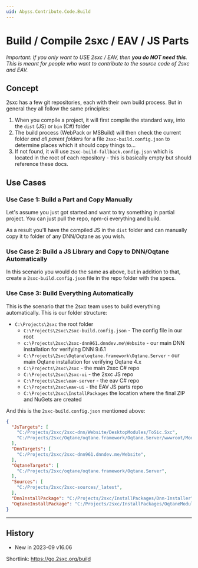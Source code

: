 ```yaml
---
uid: Abyss.Contribute.Code.Build
---
```


# Build / Compile 2sxc / EAV / JS Parts

_Important: If you only want to USE 2sxc / EAV, then **you do NOT need this**. This is meant for people who want to contribute to the source code of 2sxc and EAV._

## Concept

2sxc has a few git repositories, each with their own build process.
But in general they all follow the same principles:

1. When you compile a project, it will first compile the standard way, into the `dist` (JS) or `bin` (C#) folder
1. The build process (WebPack or MSBuild) will then check the current folder _and all parent folders_ for a file `2sxc-build.config.json`
to determine places which it should copy things to...
1. If not found, it will use `2sxc-build-fallback.config.json` which is located in the root of each repository - this is basically empty but should reference these docs.

## Use Cases

### Use Case 1: Build a Part and Copy Manually

Let's assume you just got started and want to try something in partial project.
You can just pull the repo, npm-ci everything and build.

As a result you'll have the compiled JS in the `dist` folder and can manually copy it to folder of any DNN/Oqtane as you wish.

### Use Case 2: Build a JS Library and Copy to DNN/Oqtane Automatically

In this scenario you would do the same as above, but in addition to that,
create a `2sxc-build.config.json` file in the repo folder with the specs.


### Use Case 3: Build Everything Automatically

This is the scenario that the 2sxc team uses to build everything automatically.
This is our folder structure:

* `C:\Projects\2sxc` the root folder
  * `C:\Projects\2sxc\2sxc-build.config.json` - The config file in our root
  * `c:\Projects\2sxc\2sxc-dnn961.dnndev.me\Website` - our main DNN installation for verifying DNN 9.6.1
  * `C:\Projects\2sxc\Oqtane\oqtane.framework\Oqtane.Server` - our main Oqtane installation for verifying Oqtane 4.x
  * `C:\Projects\2sxc\2sxc` - the main 2sxc C# repo
  * `C:\Projects\2sxc\2sxc-ui` - the 2sxc JS repo
  * `C:\Projects\2sxc\eav-server` - the eav C# repo
  * `C:\Projects\2sxc\eav-ui` - the EAV JS parts repo
  * `C:\Projects\2sxc\InstallPackages` the location where the final ZIP and NuGets are created

And this is the `2sxc-build.config.json` mentioned above:

```json
{
  "JsTargets": [
    "C:/Projects/2sxc/2sxc-dnn/Website/DesktopModules/ToSic.Sxc",
    "C:/Projects/2sxc/Oqtane/oqtane.framework/Oqtane.Server/wwwroot/Modules/ToSic.Sxc.Oqtane",
  ],
  "DnnTargets": [
    "C:/Projects/2sxc/2sxc-dnn961.dnndev.me/Website",
  ],
  "OqtaneTargets": [
    "C:/Projects/2sxc/oqtane/oqtane.framework/Oqtane.Server",
  ],
  "Sources": [
    "C:/Projects/2sxc/2sxc-sources/_latest",
  ],
  "DnnInstallPackage": "C:/Projects/2sxc/InstallPackages/Dnn-Installer",
  "OqtaneInstallPackage": "C:/Projects/2sxc/InstallPackages/OqtaneModule"
}
```



---

## History

* New in 2023-09 v16.06

Shortlink: <https://go.2sxc.org/build>
